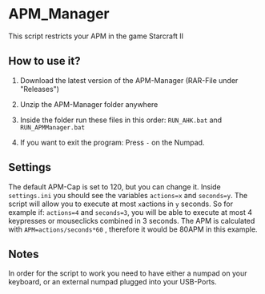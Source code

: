 # APM_Manager
This script restricts your APM in the game Starcraft II

## How to use it?
1. Download the latest version of the APM-Manager (RAR-File under "Releases")
2. Unzip the APM-Manager folder anywhere
3. Inside the folder run these files in this order:
    `RUN_AHK.bat` and `RUN_APMManager.bat`

4. If you want to exit the program: Press `-` on the Numpad.

## Settings
The default APM-Cap is set to 120, but you can change it.
Inside `settings.ini` you should see the variables
`actions=x` and `seconds=y`.
The script will allow you to execute at most `x`actions in `y` seconds. So for example if:
`actions=4` and `seconds=3`, you will be able to execute at most 4 keypresses or mouseclicks combined in 3 seconds. The APM is calculated with
`APM=actions/seconds*60` , therefore it would be 80APM in this example.

## Notes
In order for the script to work you need to have either a numpad on your keyboard, or an external numpad plugged into your USB-Ports.
